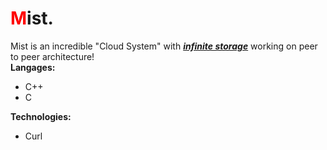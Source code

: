 # <span style="color:red;">M</span>ist.
Mist is an incredible "Cloud System" with <u><b><i>infinite storage</i></b></u> working on peer to peer architecture!<br>
<b>Langages:</b>
<ul>
  <li>C++</li>
  <li>C</li>
</ul>
<b>Technologies:</b>
<ul>
  <li>Curl</li>
</ul>
